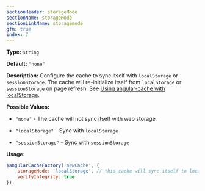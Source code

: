 ```yaml
---
sectionHeader: storageMode
sectionName: storageMode
sectionLinkName: storagemode
gfm: true
index: 7
---
```

__Type:__ `string`

__Default:__ `"none"`

__Description:__ Configure the cache to sync itself with `localStorage` or `sessionStorage`. The cache will re-initialize itself from `localStorage` or `sessionStorage` on page refresh. See [Using angular-cache with localStorage](/guide.html#using-angular-cache-with-localStorage).

__Possible Values:__

- `"none"` - The cache will not sync itself with web storage.

- `"localStorage"` - Sync with `localStorage`

- `"sessionStorage"` - Sync with `sessionStorage`

__Usage:__
```javascript
$angularCacheFactory('newCache', {
    storageMode: 'localStorage', // this cache will sync itself to localStorage
    verifyIntegrity: true
});
```